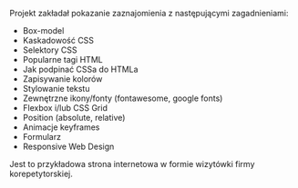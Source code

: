 Projekt zakładał pokazanie zaznajomienia z następującymi zagadnieniami:

- Box-model
- Kaskadowość CSS
- Selektory CSS
- Popularne tagi HTML
- Jak podpinać CSSa do HTMLa
- Zapisywanie kolorów
- Stylowanie tekstu
- Zewnętrzne ikony/fonty (fontawesome, google fonts)
- Flexbox i/lub CSS Grid
- Position (absolute, relative)
- Animacje keyframes
- Formularz
- Responsive Web Design

Jest to przykładowa strona internetowa w formie wizytówki firmy korepetytorskiej.
